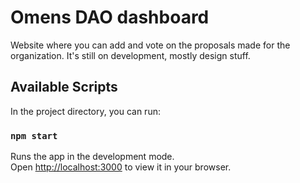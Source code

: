 # Omens DAO dashboard

Website where you can add and vote on the proposals made for the organization.
It's still on development, mostly design stuff.

## Available Scripts

In the project directory, you can run:

### `npm start`

Runs the app in the development mode.\
Open [http://localhost:3000](http://localhost:3000) to view it in your browser.
